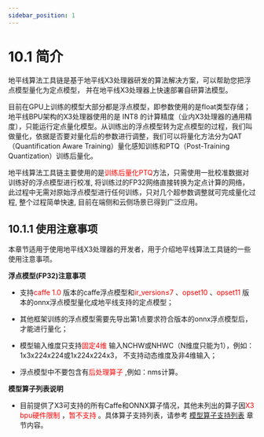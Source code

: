 ```yaml
---
sidebar_position: 1
---
```


# 10.1 简介

地平线算法工具链是基于地平线X3处理器研发的算法解决方案，可以帮助您把浮点模型量化为定点模型， 并在地平线X3处理器上快速部署自研算法模型。

目前在GPU上训练的模型大部分都是浮点模型，即参数使用的是float类型存储；地平线BPU架构的X3处理器使用的是  INT8   的计算精度（业内X3处理器的通用精度），只能运行定点量化模型。从训练出的浮点模型转为定点模型的过程，我们叫做量化，依据是否要对量化后的参数进行调整，我们可以将量化方法分为QAT（Quantification Aware Training）量化感知训练和PTQ（Post-Training Quantization）训练后量化。

地平线算法工具链主要使用的是<font color='Red'>训练后量化PTQ</font>方法，只需使用一批校准数据对训练好的浮点模型进行校准, 将训练过的FP32网络直接转换为定点计算的网络，此过程中无需对原始浮点模型进行任何训练，只对几个超参数调整就可完成量化过程, 整个过程简单快速, 目前在端侧和云侧场景已得到广泛应用。 
<!-- 有关训练后量化PTQ方案的详细信息请阅读 [训练后量化(PTQ)](./horizon_ai_toolchain_user_guide/ptq_user_guide/index.html#ptq) 章节内容。 -->


## 10.1.1 使用注意事项

本章节适用于使用地平线X3处理器的开发者，用于介绍地平线算法工具链的一些使用注意事项。

**浮点模型(FP32)注意事项**

-   支持<font color='Red'>caffe 1.0</font> 版本的caffe浮点模型和<font color='Red'>ir_version≤7</font> 、<font color='Red'>opset10</font> 、<font color='Red'>opset11</font> 版本的onnx浮点模型量化成地平线支持的定点模型；

-   其他框架训练的浮点模型需要先导出第1点要求符合版本的onnx浮点模型后，才能进行量化；

-   模型输入维度只支持<font color='Red'>固定4维</font> 输入NCHW或NHWC（N维度只能为1），例如：1x3x224x224或1x224x224x3， 不支持动态维度及非4维输入；

-   浮点模型中不要包含有<font color='Red'>后处理算子</font> ,例如：nms计算。


**模型算子列表说明**

-   目前提供了X3可支持的所有Caffe和ONNX算子情况，其他未列出的算子因<font color='Red'>X3 bpu硬件限制</font> ，<font color='Red'>暂不支持</font> 。具体算子支持列表，请参考 [模型算子支持列表](./horizon_intermediate#supported_op_list_and_restrictions) 章节内容。